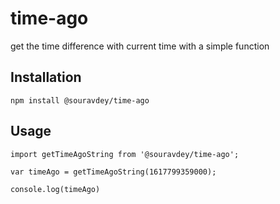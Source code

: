 # time-ago

get the time difference with current time with a simple function

## Installation

```
npm install @souravdey/time-ago
```

## Usage

```
import getTimeAgoString from '@souravdey/time-ago';

var timeAgo = getTimeAgoString(1617799359000);

console.log(timeAgo)
```
